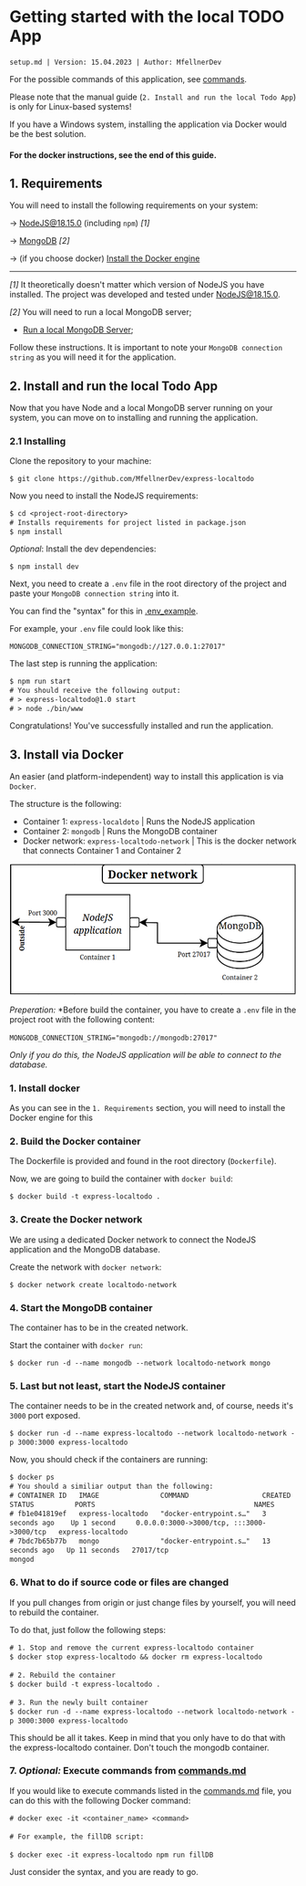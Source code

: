 # Getting started with the local TODO App

`setup.md | Version: 15.04.2023 | Author: MfellnerDev`

For the possible commands of this application, see [commands](commands.md).

Please note that the manual guide (`2. Install and run the local Todo App`) is only for Linux-based systems!

If you have a Windows system, installing the application via Docker would be the best solution.

#### For the docker instructions, see the end of this guide.


## 1. Requirements
You will need to install the following requirements on your system:

-> [NodeJS@18.15.0](https://nodejs.org/en/blog/release/v18.15.0) (including `npm`) *[1]*

-> [MongoDB](https://www.mongodb.com/docs/manual/administration/install-community/) *[2]*

-> (if you choose docker) [Install the Docker engine](https://docs.docker.com/engine/install/)

---
*[1]* It theoretically doesn't matter which version of NodeJS you have installed. The 
project was developed and tested under NodeJS@18.15.0.

*[2]* You will need to run a local MongoDB server;

- [Run a local MongoDB Server](https://www.prisma.io/dataguide/mongodb/setting-up-a-local-mongodb-database); 

Follow these instructions.
It is important to note your `MongoDB connection string` as you will
need it for the application.

## 2. Install and run the local Todo App

Now that you have Node and a local MongoDB server running on your system, you can move on to installing and
running the application.

### 2.1 Installing

Clone the repository to your machine:

```shell
$ git clone https://github.com/MfellnerDev/express-localtodo
```

Now you need to install the NodeJS requirements:

```shell
$ cd <project-root-directory>
# Installs requirements for project listed in package.json
$ npm install 
```


*Optional*: Install the dev dependencies:

```shell
$ npm install dev
```

Next, you need to create a `.env` file in the root directory of the project and paste your `MongoDB connection string`
into it.

You can find the "syntax" for this in [.env_example](../.env_example). 

For example, your `.env` file could look like this:
```shell
MONGODB_CONNECTION_STRING="mongodb://127.0.0.1:27017"
```

The last step is running the application:

```shell
$ npm run start
# You should receive the following output:
# > express-localtodo@1.0 start
# > node ./bin/www

```

Congratulations! You've successfully installed and run the application.

## 3. Install via Docker

An easier (and platform-independent) way to install this application is via `Docker`.

The structure is the following:

- Container 1: `express-localdoto` | Runs the NodeJS application
- Container 2: `mongodb` | Runs the MongoDB container
- Docker network: `express-localtodo-network` | This is the docker network that connects Container 1 and Container 2

![docker-strucutre](img/docker-structure.png)

*Preperation:*
*Before build the container, you have to create a `.env` file in the project root with the following content:

`MONGODB_CONNECTION_STRING="mongodb://mongodb:27017"`

*Only if you do this, the NodeJS application will be able to connect to the database.*

### 1. Install docker

As you can see in the `1. Requirements` section, you will need to install the Docker engine for this


### 2. Build the Docker container

The Dockerfile is provided and found in the root directory (`Dockerfile`).

Now, we are going to build the container with `docker build`:

```shell
$ docker build -t express-localtodo .
```

### 3. Create the Docker network

We are using a dedicated Docker network to connect the NodeJS application and the MongoDB database.

Create the network with `docker network`:

```shell
$ docker network create localtodo-network
```

### 4. Start the MongoDB container

The container has to be in the created network.

Start the container with `docker run`:

```shell
$ docker run -d --name mongodb --network localtodo-network mongo
```

### 5. Last but not least, start the NodeJS container

The container needs to be in the created network and, of course, needs it's `3000` port exposed.

```shell
$ docker run -d --name express-localtodo --network localtodo-network -p 3000:3000 express-localtodo
```

Now, you should check if the containers are running:

```shell
$ docker ps
# You should a similiar output than the following:
# CONTAINER ID   IMAGE               COMMAND                  CREATED          STATUS          PORTS                                       NAMES
# fb1e041819ef   express-localtodo   "docker-entrypoint.s…"   3 seconds ago    Up 1 second     0.0.0.0:3000->3000/tcp, :::3000->3000/tcp   express-localtodo
# 7bdc7b65b77b   mongo               "docker-entrypoint.s…"   13 seconds ago   Up 11 seconds   27017/tcp                                   mongod
```

### 6. What to do if source code or files are changed

If you pull changes from origin or just change files by yourself, you will need to rebuild the container.

To do that, just follow the following steps:
```shell
# 1. Stop and remove the current express-localtodo container
$ docker stop express-localtodo && docker rm express-localtodo

# 2. Rebuild the container
$ docker build -t express-localtodo .

# 3. Run the newly built container
$ docker run -d --name express-localtodo --network localtodo-network -p 3000:3000 express-localtodo
```

This should be all it takes. Keep in mind that you only have to do that with the express-localtodo container. Don't touch the mongodb container.


### 7. *Optional:* Execute commands from [commands.md](commands.md)

If you would like to execute commands listed in the [commands.md](commands.md) file, you can do this with the following Docker command:

```shell
# docker exec -it <container_name> <command> 

# For example, the fillDB script:

$ docker exec -it express-localtodo npm run fillDB
```

Just consider the syntax, and you are ready to go.
